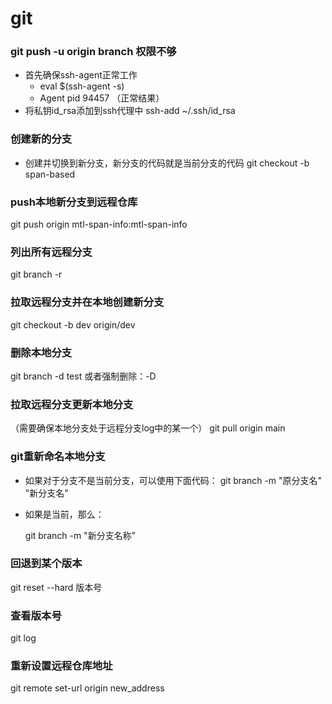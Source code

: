 # git

### git push -u origin branch 权限不够
* 首先确保ssh-agent正常工作
	- eval $(ssh-agent -s)
	- Agent pid 94457   （正常结果）
* 将私钥id_rsa添加到ssh代理中
	ssh-add ~/.ssh/id_rsa

### 创建新的分支
* 创建并切换到新分支，新分支的代码就是当前分支的代码
  git checkout -b span-based

### push本地新分支到远程仓库
git push origin mtl-span-info:mtl-span-info

### 列出所有远程分支
git branch -r

### 拉取远程分支并在本地创建新分支
git checkout -b dev origin/dev

### 删除本地分支
git branch -d test 或者强制删除：-D

### 拉取远程分支更新本地分支
（需要确保本地分支处于远程分支log中的某一个）
git pull origin main

### git重新命名本地分支
* 如果对于分支不是当前分支，可以使用下面代码：
  git branch -m "原分支名" "新分支名"

* 如果是当前，那么：

  git branch -m "新分支名称"

### 回退到某个版本
git reset --hard 版本号

### 查看版本号
git log 

### 重新设置远程仓库地址
git remote set-url origin new_address
